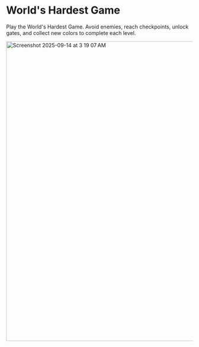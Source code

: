 # World's Hardest Game

Play the World's Hardest Game. Avoid enemies, reach checkpoints, unlock gates, and collect new colors to complete each level.

<img width="810" alt="Screenshot 2025-09-14 at 3 19 07 AM" src="https://github.com/user-attachments/assets/4839956e-7499-412e-a14c-80002f2202bc" />
